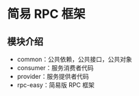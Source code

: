# 简易 RPC 框架

## 模块介绍
* common：公共依赖，公共接口，公共对象
* consumer：服务消费者代码
* provider：服务提供者代码
* rpc-easy：简易版 RPC 框架



